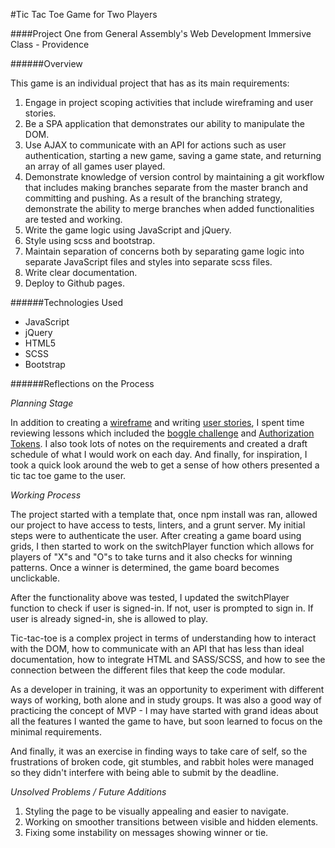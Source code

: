 #Tic Tac Toe Game for Two Players


####Project One from General Assembly's Web Development Immersive Class - Providence

######Overview

This game is an individual project that has as its main requirements:

1. Engage in project scoping activities that include wireframing and user stories.
2. Be a SPA application that demonstrates our ability to manipulate the DOM.
3. Use AJAX to communicate with an API for actions such as user authentication, starting a new game, saving a game state, and returning an array of all games user played.
4. Demonstrate knowledge of version control by maintaining a git workflow that includes making branches separate from the master branch and committing and pushing. As a result of the branching strategy, demonstrate the ability to merge branches when added functionalities are tested and working.
5. Write the game logic using JavaScript and jQuery.
6. Style using scss and bootstrap.
7. Maintain separation of concerns both by separating game logic into separate JavaScript files and styles into separate scss files.
8. Write clear documentation.
9. Deploy to Github pages.



######Technologies Used

- JavaScript
- jQuery
- HTML5
- SCSS
- Bootstrap



######Reflections on the Process

_Planning Stage_

In addition to creating a [wireframe](./tic-tac-toe-wireframe.pdf) and writing [user stories](./user-stories-jun21.png), I spent time reviewing lessons which included the [boggle challenge](https://git.generalassemb.ly/ga-wdi-boston/js-boggle-challenge) and [Authorization Tokens](https://git.generalassemb.ly/ga-wdi-boston/jquery-ajax-token-auth). I also took lots of notes on the requirements and created a draft schedule of what I would work on each day. And finally, for inspiration, I took a quick look around the web to get a sense of how others presented a tic tac toe game to the user.

_Working Process_

The project started with a template that, once npm install was ran, allowed our project to have access to tests, linters, and a grunt server. My initial steps were to authenticate the user. After creating a game board using grids, I then started to work on the switchPlayer function which allows for players of "X"s and "O"s to take turns and it also checks for winning patterns. Once a winner is determined, the game board becomes unclickable.

After the functionality above was tested, I updated the  switchPlayer function to check if user is signed-in. If not, user is prompted to sign in. If user is already signed-in, she is allowed to play.

Tic-tac-toe is a complex project in terms of understanding how to interact with the DOM, how to communicate with an API that has less than ideal documentation, how to integrate HTML and SASS/SCSS, and how to see the connection between the different files that keep the code modular.

As a developer in training, it was an opportunity to experiment with different ways of working, both alone and in study groups. It was also a good way of practicing the concept of MVP - I may have started with grand ideas about all the features I wanted the game to have, but soon learned to focus on the minimal requirements.

And finally, it was an exercise in finding ways to take care of self, so the frustrations of broken code, git stumbles, and rabbit holes were managed so they didn't interfere with being able to submit by the deadline.

_Unsolved Problems / Future Additions_

1. Styling the page to be visually appealing and easier to navigate.
2. Working on smoother transitions between visible and hidden elements.
3. Fixing some instability on messages showing winner or tie. 
